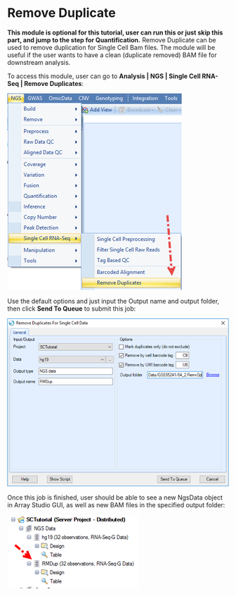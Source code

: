 # Remove Duplicate

**This module is optional for this tutorial, user can run this or just skip this part, and jump to the step for Quantification.** Remove Duplicate can be used to remove duplication for Single Cell Bam files. The module will be useful if the user wants to have a clean (duplicate removed) BAM file for downstream analysis.

To access this module, user can go to **Analysis | NGS | Single Cell RNA-Seq | Remove Duplicates**:

![RemoveDuplicate](images/Remove_Duplicate.png)

Use the default options and just input the Output name and output folder, then click **Send To Queue** to submit this job:

![RemoveDuplicate4SCData](images/Remove_Duplicate_for_scData.png)

Once this job is finished, user should be able to see a new NgsData object in Array Studio GUI, as well as new BAM files in the specified output folder:

![RemoveDuplicateOutput](images/Remove_Duplicate_output.png)
